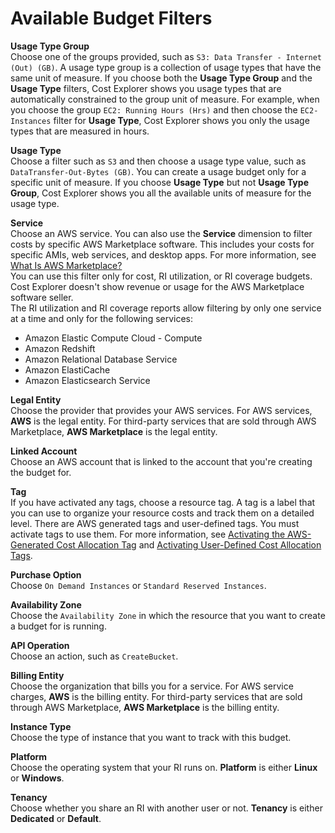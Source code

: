 # Available Budget Filters<a name="budgets-create-filters"></a>

**Usage Type Group**  
Choose one of the groups provided, such as `S3: Data Transfer - Internet (Out) (GB)`\. A usage type group is a collection of usage types that have the same unit of measure\. If you choose both the **Usage Type Group** and the **Usage Type** filters, Cost Explorer shows you usage types that are automatically constrained to the group unit of measure\. For example, when you choose the group `EC2: Running Hours (Hrs)` and then choose the `EC2-Instances` filter for **Usage Type**, Cost Explorer shows you only the usage types that are measured in hours\.

**Usage Type**  
Choose a filter such as `S3` and then choose a usage type value, such as `DataTransfer-Out-Bytes (GB)`\. You can create a usage budget only for a specific unit of measure\. If you choose **Usage Type** but not **Usage Type Group**, Cost Explorer shows you all the available units of measure for the usage type\.

**Service**  
Choose an AWS service\. You can also use the **Service** dimension to filter costs by specific AWS Marketplace software\. This includes your costs for specific AMIs, web services, and desktop apps\. For more information, see [ What Is AWS Marketplace?](https://docs.aws.amazon.com/marketplace/latest/controlling-access/what-is-marketplace.html)  
You can use this filter only for cost, RI utilization, or RI coverage budgets\. Cost Explorer doesn't show revenue or usage for the AWS Marketplace software seller\.   
The RI utilization and RI coverage reports allow filtering by only one service at a time and only for the following services:  
+ Amazon Elastic Compute Cloud \- Compute
+ Amazon Redshift
+ Amazon Relational Database Service
+ Amazon ElastiCache
+ Amazon Elasticsearch Service

**Legal Entity**  
Choose the provider that provides your AWS services\. For AWS services, **AWS** is the legal entity\. For third\-party services that are sold through AWS Marketplace, **AWS Marketplace** is the legal entity\. 

**Linked Account**  
Choose an AWS account that is linked to the account that you're creating the budget for\.

**Tag**  
If you have activated any tags, choose a resource tag\. A tag is a label that you can use to organize your resource costs and track them on a detailed level\. There are AWS generated tags and user\-defined tags\. You must activate tags to use them\. For more information, see [Activating the AWS\-Generated Cost Allocation Tag](activate-built-in-tags.md) and [Activating User\-Defined Cost Allocation Tags](activating-tags.md)\.

**Purchase Option**  
Choose `On Demand Instances` or `Standard Reserved Instances`\.

**Availability Zone**  
Choose the `Availability Zone` in which the resource that you want to create a budget for is running\.

**API Operation**  
Choose an action, such as `CreateBucket`\.

**Billing Entity**  
Choose the organization that bills you for a service\. For AWS service charges, **AWS** is the billing entity\. For third\-party services that are sold through AWS Marketplace, **AWS Marketplace** is the billing entity\.

**Instance Type**  
Choose the type of instance that you want to track with this budget\. 

**Platform**  
Choose the operating system that your RI runs on\. **Platform** is either **Linux** or **Windows**\.

**Tenancy**  
Choose whether you share an RI with another user or not\. **Tenancy** is either **Dedicated** or **Default**\.